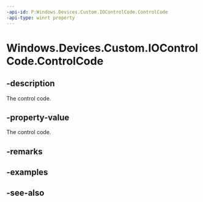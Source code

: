 ```yaml
---
-api-id: P:Windows.Devices.Custom.IOControlCode.ControlCode
-api-type: winrt property
---
```


<!-- Property syntax
public uint ControlCode { get; }
-->

# Windows.Devices.Custom.IOControlCode.ControlCode

## -description
The control code.

## -property-value
The control code.

## -remarks

## -examples

## -see-also
